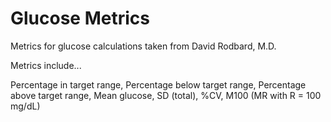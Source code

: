 # Glucose Metrics

Metrics for glucose calculations taken from David Rodbard, M.D.

Metrics include...

Percentage in target range,
Percentage below target range,
Percentage above target range,
Mean glucose,
SD (total),
%CV,
M100 (MR with R = 100 mg/dL)
